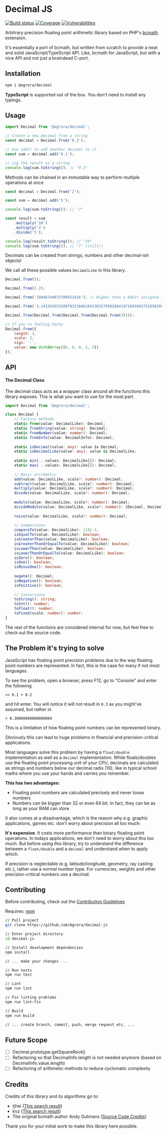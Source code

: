 Decimal JS
==========

[![Build status](https://img.shields.io/travis/agrora/decimal-js/master.svg?style=flat-square)](https://travis-ci.org/agrora/decimal-js)
[![Coverage](https://img.shields.io/codeclimate/coverage/Agrora/decimal-js.svg)](https://codecov.io/github/Agrora/decimal-js?branch=master)
[![Vulnerabilities](https://img.shields.io/snyk/vulnerabilities/npm/@agrora/decimal.svg)](https://snyk.io/package/npm/@agrora/decimal)

Arbitrary precision floating point arithmetic library based on PHP's [bcmath](https://github.com/php/php-src/tree/master/ext/bcmath/libbcmath) extension.

It's essentially a port of bcmath, but written from scratch to provide a neat
and solid JavaScript/TypeScript API. Like, bcmath for JavaScript, but with a nice
API and not just a braindead C-port.

Installation
------------

```bash
npm i @agrora/decimal
```

**TypeScript** is supported out of the box. You don't need to install any typings.

Usage
-----

```javascript
import Decimal from '@agrora/decimal';

// Create a new decimal from a string
const decimal = Decimal.from('0.2');

// Use add() to add another decimal to it
const sum = decimal.add('0.1');

// Log the result as a string
console.log(sum.toString()); // "0.3"
```

Methods can be chained in an immutable way to perform multiple operations at once

```javascript
const decimal = Decimal.from('2');

const sum = decimal.add('5');

console.log(sum.toString()); // "7"

const result = sum
    .multiply('10')
    .multiply('2')
    .divide('5');

console.log(result.toString()); // "20"
console.log(sum.toString()); // "7" (still!)
```

Decimals can be created from strings, numbers and other decimal-ish objects!

We call all these possible values `DecimalLike` in this library.

```javascript
Decimal.from(5);

Decimal.from(2.2);

Decimal.from('18446744073709551616'); // Higher than a 64bit unsigned int!

Decimal.from('3.14159265358979323846264338327950288419716939937510582097494459230781640628620899862803482534211706798214808651328230664709384460955058223172535940812848111745028410270193852110555964462294895493038196442881097566593344612847564823378678316527...');

Decimal.from(Decimal.from(Decimal.from(Decimal.from(3))));

// If you're feeling hacky
Decimal.from({
    length: 3, 
    scale: 2, 
    sign: '-', 
    value: new Uint8Array([6, 0, 0, 2, 5])
});
``` 

API
---

#### The Decimal Class

The decimal class acts as a wrapper class around all the functions this library
exposes. This is what you want to use for the most part.

```typescript
import Decimal from '@agrora/decimal';

class Decimal {
    // Factory methods
    static from(value: DecimalLike): Decimal;
    static fromString(value: string): Decimal;
    static fromNumber(value: number): Decimal;
    static fromInfo(value: DecimalInfo): Decimal;
    
    static isDecimal(value: any): value is Decimal;
    static isDecimalLike(value: any): value is DecimalLike;
    
    static min(...values: DecimalLike[]): Decimal;
    static max(...values: DecimalLike[]): Decimal;
    
    // Basic arithmetic
    add(value: DecimalLike, scale?: number): Decimal;
    subtract(value: DecimalLike, scale?: number): Decimal;
    multiply(value: DecimalLike, scale?: number): Decimal;
    divide(value: DecimalLike, scale?: number): Decimal;
    
    modulo(value: DecimalLike, scale?: number): Decimal;
    divideModulo(value: DecimalLike, scale?: number): [Decimal, Decimal];
    
    raise(value: DecimalLike, scale?: number): Decimal;
    
    // Comparisons
    compareTo(value: DecimalLike): 1|0|-1;
    isEqualTo(value: DecimalLike): boolean;
    isGreaterThan(value: DecimalLike): boolean;
    isGreaterThanOrEqualTo(value: DecimalLike): boolean;
    isLowerThan(value: DecimalLike): boolean;
    isLowerThanOrEqualTo(value: DecimalLike): boolean;
    isZero(): boolean;
    isOne(): boolean;
    isMinusOne(): boolean;
    
    negate(): Decimal;
    isNegative(): boolean;
    isPositive(): boolean;
    
    // Conversions
    toString(): string;
    toInt(): number;
    toFloat(): number;
    toFixed(scale: number): number;
}
```

The rest of the functions are considered internal for now, but feel free
to check out the source code.

The Problem it's trying to solve
--------------------------------

JavaScript has floating point precision problems due to the way floating point
numbers are represented. In fact, this is the case for many if not most languages.

To see the problem, open a browser, press F12, go to "Console" and enter the following

    >> 0.1 + 0.2

and hit enter. You will notice it will not result in `0.3` as you might've assumed,
but rather in

    < 0.30000000000000004
    
This is a limitation of how floating point numbers can be represented binary.

Obviously this can lead to huge problems in financial and precision-critical applications.

Most languages solve this problem by having a `float/double` implementation as well
as a `decimal` implementation. While floats/doubles use the floating point processing
unit of your CPU, decimals are calculated as strings and numbers below our decimal radix (10),
like in typical school maths where you use your hands and carries you remember.

**This has two advantages:**

- Floating point numbers are calculated precisely and never loose numbers
- Numbers can be bigger than 32 or even 64 bit. In fact, they can be as long as your RAM can store

It also comes at a disadvantage, which is the reason why e.g. graphic applications, games etc. 
don't worry about precision all too much:

**It's expensive**. It costs more performance than binary floating point operations. In todays
applications, we don't need to worry about this too much. But before using this library,
try to understand the difference between a `float/double` and a `decimal` and understand when
to apply which.

If precision is neglectable (e.g. latitude/longitude, geometry, ray casting etc.), rather
use a normal number type. For currencies, weights and other precision-critical numbers
use a decimal.

Contributing
------------

Before contributing, check out the [Contribution Guidelines][contribution-guidelines]

Requires: [npm][nodejs-download]

```bash
// Pull project
git clone https://github.com/Agrora/decimal-js

// Enter project directory
cd decimal-js

// Install development dependencies
npm install

// ... make your changes ...

// Run tests
npm run test

// Lint
npm run lint

// Fix linting problems
npm run lint:fix

// Build
npm run build

// ... create branch, commit, push, merge request etc. ...
```

Future Scope
------------

- [ ] Decimal.prototype.getSquareRoot()
- [ ] Refactoring so that DecimalInfo.length is not needed anymore (based on DecimalInfo.value.length)
- [ ] Refactoring of arithmetic methods to reduce cyclomatic complexity

Credits
-------

Credits of this library and its algorithms go to:

- tjhei ([This search result](https://github.com/tjhei/numdiff/blob/master/number.c))
- kvz ([This search result](https://raw.githubusercontent.com/kvz/locutus/master/src/php/_helpers/_bc.js))
- The original bcmath author Andy Gutmans ([Source Code Credits](https://github.com/php/php-src/blob/master/ext/bcmath/CREDITS))

Thank you for your initial work to make this library here possible.

[contribution-guidelines]: https://gitlab.agrora.market/OpenSource/decimal-js/blob/master/CONTRIBUTING.md
[nodejs-download]: https://nodejs.org/en/



